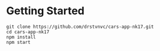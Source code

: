 # Getting Started

```
git clone https://github.com/drstvnvc/cars-app-nk17.git
cd cars-app-nk17
npm install
npm start
```
